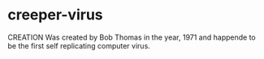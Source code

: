 # creeper-virus
CREATION Was created by Bob Thomas in the year, 1971 and happende to be the first self replicating computer virus.
